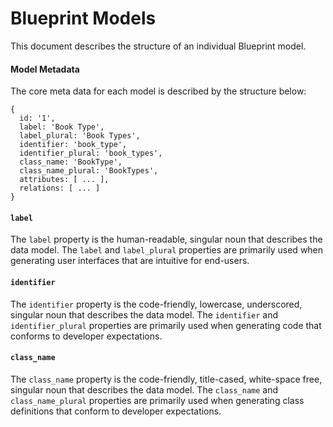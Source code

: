 # Blueprint Models

This document describes the structure of an individual Blueprint model.


#### Model Metadata

The core meta data for each model is described by the structure below:

```
{
  id: '1',
  label: 'Book Type',
  label_plural: 'Book Types',
  identifier: 'book_type',
  identifier_plural: 'book_types',
  class_name: 'BookType',
  class_name_plural: 'BookTypes',
  attributes: [ ... ],
  relations: [ ... ]
}
```

#### `label`
The `label` property is the human-readable, singular noun that describes the data model. The `label` and `label_plural` properties are primarily used when generating user interfaces that are intuitive for end-users.

#### `identifier`
The `identifier` property is the code-friendly, lowercase, underscored, singular noun that describes the data model. The `identifier` and `identifier_plural` properties are primarily used when generating code that conforms to developer expectations.

#### `class_name`
The `class_name` property is the code-friendly, title-cased, white-space free, singular noun that describes the data model. The `class_name` and `class_name_plural` properties are primarily used when generating class definitions that conform to developer expectations.
